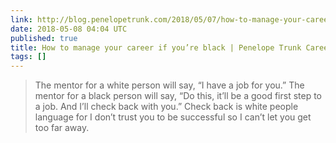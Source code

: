 ```yaml
---
link: http://blog.penelopetrunk.com/2018/05/07/how-to-manage-your-career-if-youre-black/
date: 2018-05-08 04:04 UTC
published: true
title: How to manage your career if you’re black | Penelope Trunk Careers
tags: []
---
```


> The mentor for a white person will say, “I have a job for you.” The mentor for a black person will say, “Do this, it’ll be a good first step to a job. And I’ll check back with you.” Check back is white people language for I don’t trust you to be successful so I can’t let you get too far away.

